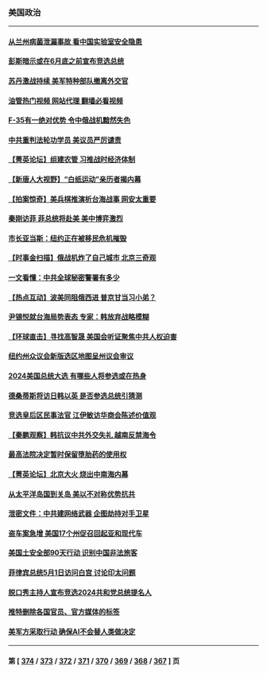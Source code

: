 ### 美国政治
---
#### [从兰州病菌泄漏事故 看中国实验室安全隐患](../../pages/ncid1078159/n13979169.md?04241245) 
#### [彭斯暗示或在6月底之前宣布竞选总统](../../pages/ncid1078159/n13979744.md?04241245) 
#### [苏丹激战持续 美军特种部队撤离外交官](../../pages/ncid1078159/n13979680.md?04241245) 
#### [油管热门视频 网站代理 翻墙必看视频](http://138.2.39.72:81/youtube.html?epic-marker?04241245)
#### [F-35有一绝对优势 令中俄战机黯然失色](../../pages/ncid1078159/n13956463.md?04241245) 
#### [中共重判法轮功学员 美议员严厉谴责](../../pages/ncid1078159/n13979301.md?04241245) 
#### [【菁英论坛】组建农管 习推战时经济体制](../../pages/ncid1078159/n13979271.md?04241245) 
#### [【新唐人大视野】“白纸运动”亲历者揭内幕](../../pages/ncid1078159/n13979250.md?04241245) 
#### [【拍案惊奇】美兵棋推演析台海战事 网安太重要](../../pages/ncid1078159/n13979170.md?04241245) 
#### [秦刚访菲 菲总统将赴美 美中博弈激烈](../../pages/ncid1078159/n13979237.md?04241245) 
#### [市长亚当斯：纽约正在被移民危机摧毁](../../pages/ncid1078159/n13979187.md?04241245) 
#### [【时事金扫描】俄战机炸了自己城市 北京三奇观](../../pages/ncid1078159/n13979094.md?04241245) 
#### [一文看懂：中共全球秘密警署有多少](../../pages/ncid1078159/n13979167.md?04241245) 
#### [【热点互动】波美同阻俄西进 普京甘当习小弟？](../../pages/ncid1078159/n13978629.md?04241245) 
#### [尹锡悦就台海局势表态 专家：韩放弃战略模糊](../../pages/ncid1078159/n13978969.md?04241245) 
#### [【环球直击】寻找高智晟 美国会听证聚焦中共人权迫害](../../pages/ncid1078159/n13978600.md?04241245) 
#### [纽约州众议会新版选区地图呈州议会审议](../../pages/ncid1078159/n13978768.md?04241245) 
#### [2024美国总统大选 有哪些人将参选或在热身](../../pages/ncid1078159/n13978663.md?04241245) 
#### [德桑蒂斯将访日韩以英 是否参选总统引猜测](../../pages/ncid1078159/n13978714.md?04241245) 
#### [竞选皇后区民事法官  江伊敏访华商会陈述价值观](../../pages/ncid1078159/n13978770.md?04241245) 
#### [【秦鹏观察】韩抗议中共外交失礼 越南反禁海令](../../pages/ncid1078159/n13978616.md?04241245) 
#### [最高法院决定暂时保留堕胎药的使用权](../../pages/ncid1078159/n13978639.md?04241245) 
#### [【菁英论坛】北京大火 烧出中南海内幕](../../pages/ncid1078159/n13978577.md?04241245) 
#### [从太平洋岛国到关岛 美以不对称优势抗共](../../pages/ncid1078159/n13978581.md?04241245) 
#### [泄密文件：中共建网络武器 企图劫持对手卫星](../../pages/ncid1078159/n13978593.md?04241245) 
#### [盗车案急增 美国17个州促召回起亚和现代车](../../pages/ncid1078159/n13978597.md?04241245) 
#### [美国土安全部90天行动 识别中国非法旅客](../../pages/ncid1078159/n13978590.md?04241245) 
#### [菲律宾总统5月1日访问白宫 讨论印太问题](../../pages/ncid1078159/n13978589.md?04241245) 
#### [脱口秀主持人宣布竞选2024共和党总统提名人](../../pages/ncid1078159/n13978522.md?04241245) 
#### [推特删除各国官员、官方媒体的标签](../../pages/ncid1078159/n13978543.md?04241245) 
#### [美军方采取行动 确保AI不会替人类做决定](../../pages/ncid1078159/n13978497.md?04241245) 

---
#### 第 [ [374](./374.md?04241245) / [373](./373.md?04241245) / [372](./372.md?04241245) / [371](./371.md?04241245) / [370](./370.md?04241245) / [369](./369.md?04241245) / [368](./368.md?04241245) / [367](./367.md?04241245) ] 页
